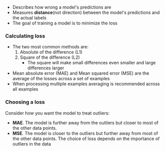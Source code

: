 - Describes how wrong a model's predictions are
- Measures **distance**(not direction) between the model's predictions and the actual labels
- The goal of training a model is to minimize the loss
### Calculating loss
- The two most common methods are:
    1. Absolute of the difference (L1)
    2. Square of the difference (L2)
        - The square will make small differences even smaller and large differences larger
- Mean absolute error (MAE) and Mean squared error (MSE) are the average of the losses across a set of examples
- When processing multiple examples averaging is recommended across all examples
### Choosing a loss
Consider how you want the model to treat outliers:
- **MAE**. The model is further away from the outliers but closer to most of the other data points.
- **MSE**. The model is closer to the outliers but further away from most of the other data points.
The choice of loss depends on the importance of outliers in the data